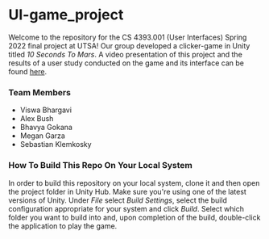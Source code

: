 # UI-game_project

Welcome to the repository for the CS 4393.001 (User Interfaces) Spring 2022 final project at UTSA! Our group developed a clicker-game in Unity titled *10 Seconds To Mars*. A video presentation of this project and the results of a user study conducted on the game and its interface can be found [here](https://youtu.be/GfpR_mkCEUU).

<h3>Team Members</h3>

- Viswa Bhargavi
- Alex Bush
- Bhavya Gokana
- Megan Garza
- Sebastian Klemkosky

<h3>How To Build This Repo On Your Local System</h3>

In order to build this repository on your local system, clone it and then open the project folder in Unity Hub. Make sure you're using one of the latest versions of Unity. Under *File* select *Build Settings*, select the build configuration appropriate for your system and click *Build*. Select which folder you want to build into and, upon completion of the build, double-click the application to play the game.
